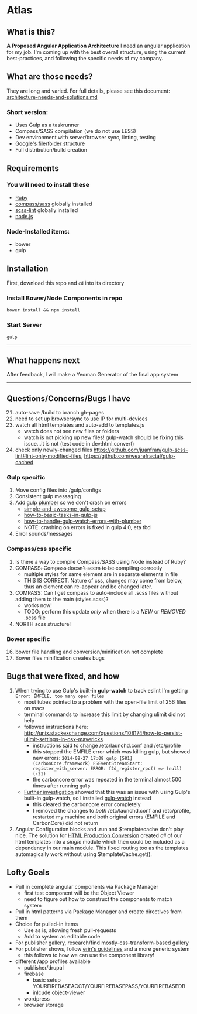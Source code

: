 Atlas
=====


## What is this?
**A Proposed Angular Application Architecture**
I need an angular application for my job. I'm coming up with the best overall structure, using the current best-practices, and following the specific needs of my company.

## What are those needs?
They are long and varied. For full details, please see this document:
[architecture-needs-and-solutions.md](architecture-needs-and-solutions.md)

### Short version:
* Uses Gulp as a taskrunner
* Compass/SASS compilation (we do not use LESS)
* Dev environment with server/browser sync, linting, testing
* [Google's file/folder structure](https://docs.google.com/a/scottnath.com/document/d/1XXMvReO8-Awi1EZXAXS4PzDzdNvV6pGcuaF4Q9821Es/pub)
* Full distribution/build creation

## Requirements

### You will need to install these
* [Ruby](http://www.ruby-lang.org/en/downloads/)
* [compass/sass](http://compass-style.org/install/) globally installed
* [scss-lint](https://github.com/causes/scss-lint#installation) globally installed
* [node.js](http://nodejs.org)

### Node-Installed items:
* bower
* gulp

## Installation

First, download this repo and ```cd``` into its directory

### Install Bower/Node Components in repo
```bower install && npm install```

### Start Server

```gulp ```


---

## What happens next
After feedback, I will make a Yeoman Generator of the final app system

---

## Questions/Concerns/Bugs I have
21. auto-save /build to branch:gh-pages
22. need to set up browsersync to use IP for multi-devices
20. watch all html templates and auto-add to templates.js
	* watch does not see new files or folders
	* watch is not picking up new files! gulp-watch should be fixing this issue...it is not (test code in dev:html:convert)
1. check only newly-changed files https://github.com/juanfran/gulp-scss-lint#lint-only-modified-files, https://github.com/wearefractal/gulp-cached

### Gulp specific
1. Move config files into /gulp/configs
8. Consistent gulp messaging
11. Add gulp [plumber](https://github.com/floatdrop/gulp-plumber) so we don't crash on errors
    * [simple-and-awesome-gulp-setup](http://www.kycosoftware.com/blog/article/simple-and-awesome-gulp-setup)
    * [how-to-basic-tasks-in-gulp-js](http://ilikekillnerds.com/2014/07/how-to-basic-tasks-in-gulp-js/)
    * [how-to-handle-gulp-watch-errors-with-plumber](http://cameronspear.com/blog/how-to-handle-gulp-watch-errors-with-plumber)
    * NOTE: crashing on errors is fixed in gulp 4.0, eta tbd
13. Error sounds/messages

### Compass/css specific
1. Is there a way to compile Compass/SASS using Node instead of Ruby?
7. ~~COMPASS: Compass doesn't seem to be compiling correctly~~
    * multiple styles for same element are in separate elements in file
    * THIS IS CORRECT. Nature of css, changes may come from below, thus an element can re-appear and be changed later.
15. COMPASS: Can I get compass to auto-include all .scss files without adding them to the main (styles.scss)? 
    * works now!
    * TODO: perform this update *only* when there is a *NEW* or *REMOVED* .scss file
16. NORTH scss structure!

### Bower specific
16. bower file handling and conversion/minification not complete
19. Bower files minification creates bugs

## Bugs that were fixed, and how
1. When trying to use Gulp's built-in **gulp-watch** to track eslint I'm getting ```Error: EMFILE, too many open files```
    * most tubes pointed to a problem with the open-file limit of 256 files on macs
    * terminal commands to increase this limit by changing ulimit did not help
    * followed instructions here: http://unix.stackexchange.com/questions/108174/how-to-persist-ulimit-settings-in-osx-mavericks
        * instructions said to change /etc/launchd.conf and /etc/profile
        * this stopped the EMFILE error which was killing gulp, but showed new errors: 
        ```2014-08-27 17:08 gulp [581] (CarbonCore.framework) FSEventStreamStart: register_with_server: ERROR: f2d_register_rpc() => (null) (-21)```
        * the carboncore error was repeated in the terminal almost 500 times after running ```gulp```
    * [Further investigation](https://github.com/floatdrop/gulp-watch/issues/7) showed that this was an issue with using Gulp's built-in gulp-watch, so I installed [gulp-watch](https://www.npmjs.org/package/gulp-watch) instead
        * this cleared the carboncore error completely
        * I removed the changes to *both* /etc/launchd.conf and /etc/profile, restarted my machine and both original errors (EMFILE and CarbonCore) did not return
2. Angular Configuration blocks and .run and $templatecache don't play nice. The solution for [HTML Production Conversion](architecture-needs-and-solutions.md#html-convert) created *all* of our html templates into a *single* module which then could be included as a dependency in our main module. This fixed routing too as the templates automagically work without using $templateCache.get().

## Lofty Goals
* Pull in complete angular components via Package Manager
    * first test component will be the Object Viewer
    * need to figure out how to construct the components to match system
* Pull in html patterns via Package Manager and create directives from them
* Choice for pulled-in items
    * Use as is, allowing fresh pull-requests
    * Add to system as editable code
* For publisher gallery, research/find mostly-css-transform-based gallery
* For publisher shows, follow [erin's guidelines](https://github.com/NBCUOTS/pavo/issues/63#issuecomment-56210523) and a more generic system
	* this follows to how we can use the component library!
* different /app profiles available
	* publisher/drupal
	* firebase
		* basic setup YOURFIREBASEACCT/YOURFIREBASEPASS/YOURFIREBASEDB
		* inlcude object-viewer
	* wordpress
	* browser storage
